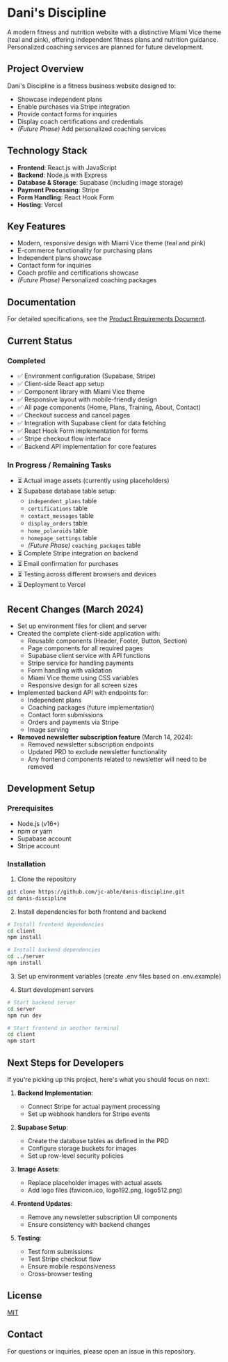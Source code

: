 # Dani's Discipline

A modern fitness and nutrition website with a distinctive Miami Vice theme (teal and pink), offering independent fitness plans and nutrition guidance. Personalized coaching services are planned for future development.

## Project Overview

Dani's Discipline is a fitness business website designed to:
- Showcase independent plans
- Enable purchases via Stripe integration
- Provide contact forms for inquiries
- Display coach certifications and credentials
- *(Future Phase)* Add personalized coaching services

## Technology Stack

- **Frontend**: React.js with JavaScript
- **Backend**: Node.js with Express
- **Database & Storage**: Supabase (including image storage)
- **Payment Processing**: Stripe
- **Form Handling**: React Hook Form
- **Hosting**: Vercel

## Key Features

- Modern, responsive design with Miami Vice theme (teal and pink)
- E-commerce functionality for purchasing plans
- Independent plans showcase
- Contact form for inquiries
- Coach profile and certifications showcase
- *(Future Phase)* Personalized coaching packages

## Documentation

For detailed specifications, see the [Product Requirements Document](docs/PRD.md).

## Current Status

### Completed
- ✅ Environment configuration (Supabase, Stripe)
- ✅ Client-side React app setup
- ✅ Component library with Miami Vice theme
- ✅ Responsive layout with mobile-friendly design
- ✅ All page components (Home, Plans, Training, About, Contact)
- ✅ Checkout success and cancel pages
- ✅ Integration with Supabase client for data fetching
- ✅ React Hook Form implementation for forms
- ✅ Stripe checkout flow interface
- ✅ Backend API implementation for core features

### In Progress / Remaining Tasks
- ⏳ Actual image assets (currently using placeholders)
- ⏳ Supabase database table setup:
  - `independent_plans` table
  - `certifications` table
  - `contact_messages` table
  - `display_orders` table
  - `home_polaroids` table
  - `homepage_settings` table
  - *(Future Phase)* `coaching_packages` table
- ⏳ Complete Stripe integration on backend
- ⏳ Email confirmation for purchases
- ⏳ Testing across different browsers and devices
- ⏳ Deployment to Vercel

## Recent Changes (March 2024)
- Set up environment files for client and server
- Created the complete client-side application with:
  - Reusable components (Header, Footer, Button, Section)
  - Page components for all required pages
  - Supabase client service with API functions
  - Stripe service for handling payments
  - Form handling with validation
  - Miami Vice theme using CSS variables
  - Responsive design for all screen sizes
- Implemented backend API with endpoints for:
  - Independent plans
  - Coaching packages (future implementation)
  - Contact form submissions
  - Orders and payments via Stripe
  - Image serving
- **Removed newsletter subscription feature** (March 14, 2024):
  - Removed newsletter subscription endpoints
  - Updated PRD to exclude newsletter functionality
  - Any frontend components related to newsletter will need to be removed

## Development Setup

### Prerequisites
- Node.js (v16+)
- npm or yarn
- Supabase account
- Stripe account

### Installation
1. Clone the repository
```bash
git clone https://github.com/jc-able/danis-discipline.git
cd danis-discipline
```

2. Install dependencies for both frontend and backend
```bash
# Install frontend dependencies
cd client
npm install

# Install backend dependencies
cd ../server
npm install
```

3. Set up environment variables (create .env files based on .env.example)

4. Start development servers
```bash
# Start backend server
cd server
npm run dev

# Start frontend in another terminal
cd client
npm start
```

## Next Steps for Developers
If you're picking up this project, here's what you should focus on next:

1. **Backend Implementation**:
   - Connect Stripe for actual payment processing
   - Set up webhook handlers for Stripe events

2. **Supabase Setup**:
   - Create the database tables as defined in the PRD
   - Configure storage buckets for images
   - Set up row-level security policies

3. **Image Assets**:
   - Replace placeholder images with actual assets
   - Add logo files (favicon.ico, logo192.png, logo512.png)

4. **Frontend Updates**:
   - Remove any newsletter subscription UI components
   - Ensure consistency with backend changes

5. **Testing**:
   - Test form submissions
   - Test Stripe checkout flow
   - Ensure mobile responsiveness
   - Cross-browser testing

## License

[MIT](LICENSE)

## Contact

For questions or inquiries, please open an issue in this repository.